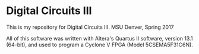 # Digital Circuits III
This is my repository for Digital Circuits III.
MSU Denver, Spring 2017

All of this software was written with Altera's Quartus II software, version 13.1 (64-bit), and used to program a Cyclone V FPGA (Model 5CSEMA5F31C6N).